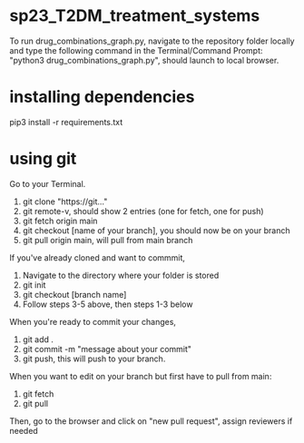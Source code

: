 # sp23_T2DM_treatment_systems
To run drug_combinations_graph.py, navigate to the repository folder locally and type the following command in the Terminal/Command Prompt: "python3 drug_combinations_graph.py", should launch to local browser.

# installing dependencies

pip3 install -r requirements.txt

# using git

Go to your Terminal.

1. git clone "https://git..."
2. git remote-v, should show 2 entries (one for fetch, one for push)
3. git fetch origin main
4. git checkout [name of your branch], you should now be on your branch
5. git pull origin main, will pull from main branch

If you've already cloned and want to commmit,
1. Navigate to the directory where your folder is stored
2. git init
3. git checkout [branch name]
4. Follow steps 3-5 above, then steps 1-3 below

When you're ready to commit your changes,
1. git add .
2. git commit -m "message about your commit"
3. git push, this will push to your branch.

When you want to edit on your branch but first have to pull from main:
1. git fetch
2. git pull

Then, go to the browser and click on "new pull request", assign reviewers if needed
